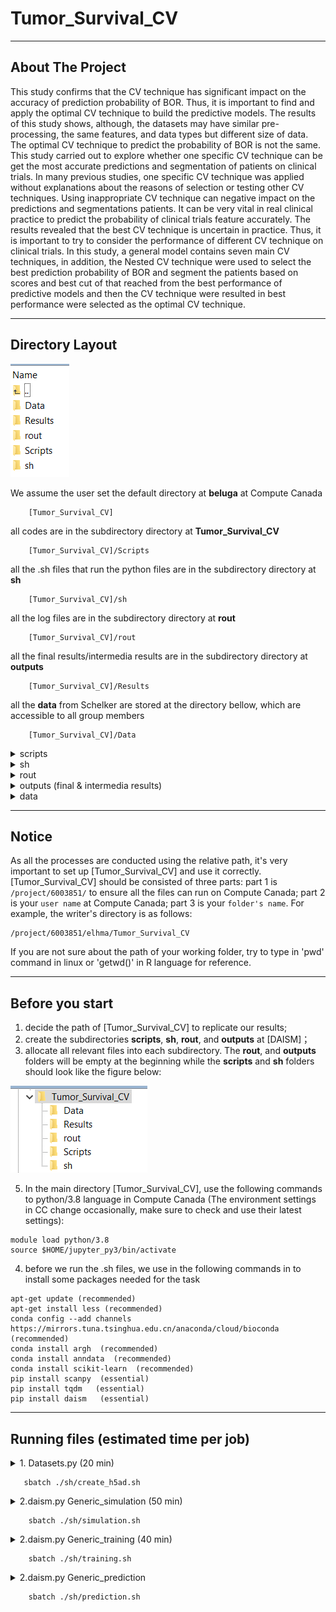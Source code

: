 # Tumor_Survival_CV
---
## About The Project

This study confirms that the CV technique has significant impact on the accuracy of prediction probability of BOR. Thus, it is important to find and apply the optimal CV technique to build the predictive models. The results of this study shows, although, the datasets may have similar pre-processing, the same features, and data types but different size of data. The optimal CV technique to predict the probability of BOR is not the same. This study carried out to explore whether one specific CV technique can be get the most accurate predictions and segmentation of patients on clinical trials. In many previous studies, one specific CV technique was applied without explanations about the reasons of selection or testing other CV techniques. Using inappropriate CV technique can negative impact on the predictions and segmentations patients. It can be very vital in real clinical practice to predict the probability of clinical trials feature accurately. The results revealed that the best CV technique is uncertain in practice. Thus, it is important to try to consider the performance of different CV technique on clinical trials. In this study, a general model contains seven main CV techniques, in addition, the Nested CV technique were used to select the best prediction probability of BOR and segment the patients based on scores and best cut of that reached from the best performance of predictive models and then the CV technique were resulted in best performance were selected as the optimal CV technique. 

---
## Directory Layout
![image](image0.png)

We assume the user set the default directory at **beluga** at Compute Canada
~~~
    [Tumor_Survival_CV]  
~~~
all codes are in the subdirectory directory at **Tumor_Survival_CV**
~~~
    [Tumor_Survival_CV]/Scripts 
~~~
all the .sh files that run the python files are in the subdirectory directory at **sh** 
~~~
    [Tumor_Survival_CV]/sh  
~~~
all the log files are in the subdirectory directory at **rout** 
~~~
    [Tumor_Survival_CV]/rout  
~~~
all the final results/intermedia results are in the subdirectory directory at **outputs**
~~~
    [Tumor_Survival_CV]/Results  
~~~
all the **data** from Schelker are stored at the directory bellow, which are accessible to all group members
~~~
    [Tumor_Survival_CV]/Data 
~~~

<details><summary>scripts</summary>

    ├── scripts  
    │ 	 ├── Datasets.py	# Making dataframes for building the predcitive models
    │ 	 ├── Main.py 		# main code using to build the predictive models 
    │ 	 ├── HouldOut.py	# import pkg_resources
    │ 	 ├── HouldOut_M2.py		# Build simulation using test and purified.h5ad 
    │ 	 ├── LOOCV.py			# Split data to train and test   
    │ 	 ├── LOOCV_M2.py		# import pkg_resources
    │ 	 ├── LpOCV.py			# Build simulation using test and purified.h5ad 
    │ 	 ├── LpOCV_M2.py		# Split data to train and test 
    │ 	 ├── KFold.py			# import pkg_resources
    │ 	 ├── KFold_M2.py		# Build simulation using test and purified.h5ad 
    │ 	 ├── StratifiedKFold.py			# Split data to train and test
    │ 	 ├── StratifiedKFold_M2.py		# Build simulation using test and purified.h5ad 
    │ 	 ├── RepeatedKFold.py			# Split data to train and test 
    │ 	 ├── RepeatedKFold_M2.py		# import pkg_resources
    │ 	 ├── RepeatedStratifiedKFold.py			# Build simulation using test and purified.h5ad 
    │ 	 ├── RepeatedStratifiedKFold_M2.py		# Split data to train and test
    │ 	 ├── Outputs.py			# Build simulation using test and purified.h5ad 
    │ 	 ├── Select_Best_Cutoff.py		# Split data to train and test
    │ 	 ├── Mean.py		# Split data to train and test
    │ 	 └── OS.py			# Predict the estimated proportion				
</details>
<details><summary>sh</summary>
    
    ├── sh  
    │ 	 ├── Dataset.sh		# sh.file to run Datasets.py
    │ 	 ├── Main.sh		# sh.file to run Main.py, HoldOut.py, HoldOut_M2, and ...
    │ 	 ├── BestCutOff.sh		# sh.file to run Select_Best_Cutoff.py
    │ 	 ├── Mean.sh		# sh.file to run Mean.py
    │ 	 └── OS.sh		# sh.file to run OS.py		
		
</details>
<details><summary>rout</summary>
        
    ├── rout  
    │ 	 ├── Dataset.sh		# log.file from Dataset.sh
    │ 	 ├── Main.sh		# log.file from Main.sh
    │ 	 ├── BestCutOff.sh		# log.file from BestCutOff.sh
    │ 	 ├── Mean.sh		# log.file from Mean.sh
    │ 	 └── OS.sh		# log.file from OS.sh	
	
</details>
<details><summary>outputs (final & intermedia results)</summary>

    ├──  intermedia result
    │ 	 ├── Coefs_NCT02499770.csv	# sh.file to run Datasets.py
    │ 	 ├── Coefs_NCT02514447.csv	# sh.file to run Main.py, HoldOut.py, HoldOut_M2, and ...
    │ 	 ├── Coefs_NCT03041311.csv	# sh.file to run Select_Best_Cutoff.py
    │ 	 ├── Best_Cutoff_NCT02499770.csv	# sh.file to run Mean.py
    │ 	 ├── Best_Cutoff_NCT02514447.csv	# sh.file to run Select_Best_Cutoff.py
    │ 	 ├── Best_Cutoff_NCT03041311.csv	# sh.file to run Select_Best_Cutoff.py
    ├──  final result     
    │ 	 ├── Performance_NCT02499770.csv	# 
    │ 	 ├── Performance_NCT02514447.csv	# sh.file to run Main.py, HoldOut.py, HoldOut_M2, and ...
    │ 	 ├── Performance_NCT03041311.csv	# sh.file to run Select_Best_Cutoff.py
    │ 	 ├── Result_NCT02499770.csv	# sh.file to run Mean.py
    │ 	 ├── Result_NCT02514447.csv	# sh.file to run Select_Best_Cutoff.py
    │ 	 ├── Result_NCT03041311.csv	# sh.file to run Select_Best_Cutoff.py
    │ 	 ├── Summary_NCT02499770.csv	# sh.file to run Main.py, HoldOut.py, HoldOut_M2, and ...
    │ 	 ├── Summary_NCT02514447.csv	# sh.file to run Select_Best_Cutoff.py
    │ 	 ├── Summary_NCT03041311.csv	# sh.file to run Mean.py
    │ 	 ├── Confusion_Matrix_NCT02499770.csv	# sh.file to run Mean.py
    │ 	 ├── Confusion_Matrix_NCT02514447.csv	# sh.file to run Select_Best_Cutoff.py
    │ 	 ├── Confusion_Matrix_NCT03041311.csv	# sh.file to run Select_Best_Cutoff.py
    │ 	 ├── Time_NCT02499770.csv	# sh.file to run Mean.py
    │ 	 ├── Time_NCT02514447.csv	# sh.file to run Select_Best_Cutoff.py
    │ 	 └── Time_NCT03041311.csv	# 
</details>
<details><summary>data</summary>
	    
    ├── data
    │ 	 ├── NCT02499770	# 
    │ 	 ├── NCT02514447	# 
    │ 	 └── NCT03041311	# 
 
</details>

---
## Notice

As all the processes are conducted using the relative path, it's very important to set up [Tumor_Survival_CV] and use it correctly. 
[Tumor_Survival_CV] should be consisted of three parts: part 1 is ```/project/6003851/``` to ensure all the files can run on Compute Canada; part 2 is your ```user name``` at Compute Canada; part 3 is your ```folder's name```. For example, the writer's directory is as follows:

~~~
/project/6003851/elhma/Tumor_Survival_CV
~~~

If you are not sure about the path of your working folder, try to type in 'pwd' command in linux or 'getwd()' in R language for reference. 

---
## Before you start
1. decide the path of [Tumor_Survival_CV] to replicate our results;
2. create the subdirectories **scripts**, **sh**, **rout**, and **outputs** at [DAISM]；
3. allocate all relevant files into each subdirectory. The **rout**, and **outputs** folders will be empty at the beginning while the **scripts** and **sh** folders should look like the figure below:

![image](image1.png)

5. In the main directory [Tumor_Survival_CV], use the following commands to python/3.8  language in Compute Canada (The environment settings in CC change occasionally, make sure to check and use their latest settings):
~~~
module load python/3.8
source $HOME/jupyter_py3/bin/activate
~~~
4. before we run the .sh files, we use in the following commands in to install some packages needed for the task
~~~
apt-get update (recommended)
apt-get install less (recommended)
conda config --add channels https://mirrors.tuna.tsinghua.edu.cn/anaconda/cloud/bioconda  (recommended)
conda install argh  (recommended)
conda install anndata  (recommended)
conda install scikit-learn  (recommended)
pip install scanpy  (essential)
pip install tqdm   (essential)
pip install daism   (essential)
~~~

---

## Running files (estimated time per job)


<details><summary>1. Datasets.py (20 min)</summary>

- read annotation and Sc_RNAseq;

    - match the celltypes bewteen annotation and Sc_RNAseq;

    - build purified.h5ad;


 </details>
 
 ~~~
    sbatch ./sh/create_h5ad.sh
~~~


<details><summary>2.daism.py Generic_simulation (50 min)</summary>

- read the purified.h5ad;


</details>

~~~
    sbatch ./sh/simulation.sh
~~~


<details><summary>2.daism.py Generic_training (40 min)</summary>

- read the outputs of simulation module;

- split data to train, test and DAISM model;


</details>

~~~
    sbatch ./sh/training.sh
~~~

<details><summary>2.daism.py Generic_prediction </summary>

- read in the outputs of training moduel and test.txt;

- predict the estimated proportion;


</details>

~~~
    sbatch ./sh/prediction.sh
~~~




